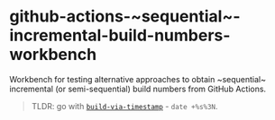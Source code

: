 # github-actions-~sequential~-incremental-build-numbers-workbench

Workbench for testing alternative approaches to obtain ~sequential~ incremental (or semi-sequential) build numbers from GitHub Actions.

> TLDR: go with [`build-via-timestamp`](https://github.com/Kyslik/github-actions-sequential-build-numbers-workbench/blob/main/.github/workflows/various-build-numbers.yaml#L19-L35) - `date +%s%3N`.
